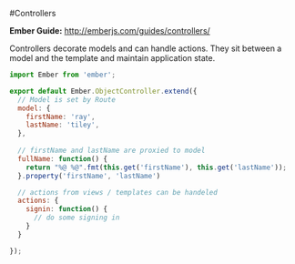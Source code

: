 #Controllers

**Ember Guide:** http://emberjs.com/guides/controllers/

Controllers decorate models and can handle actions. They sit between a model and the template and maintain application state.

```js
import Ember from 'ember';

export default Ember.ObjectController.extend({
  // Model is set by Route
  model: {
    firstName: 'ray',
    lastName: 'tiley',
  },
  
  // firstName and lastName are proxied to model
  fullName: function() {
  	return "%@ %@".fmt(this.get('firstName'), this.get('lastName'));
  }.property('firstName', 'lastName')

  // actions from views / templates can be handeled
  actions: {
    signin: function() {
      // do some signing in
    }
  }

});
```